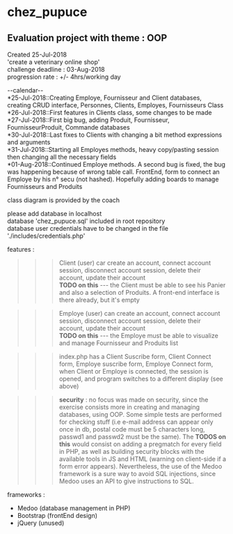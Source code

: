 # chez_pupuce
Evaluation project with theme : OOP
-----------------------------------

Created 25-Jul-2018  
'create a veterinary online shop'  
challenge deadline : 03-Aug-2018  
progression rate : +/- 4hrs/working day  

--calendar--  
*25-Jul-2018::Creating Employe, Fournisseur and Client databases, creating CRUD interface, Personnes, Clients, Employes, Fournisseurs Class  
*26-Jul-2018::First features in Clients class, some changes to be made  
*27-Jul-2018::First big bug, adding Produit, Fournisseur, FournisseurProduit, Commande databases  
*30-Jul-2018::Last fixes to Clients with changing a bit method expressions and arguments  
*31-Jul-2018::Starting all Employes methods, heavy copy/pasting session then changing all the necessary fields  
*01-Aug-2018::Continued Employe methods. A second bug is fixed, the bug was happening because of wrong table call. FrontEnd, form to connect an Employe by his n° secu (not hashed). Hopefully adding boards to manage Fournisseurs and Produits  

class diagram is provided by the coach  

please add database in localhost  
database 'chez_pupuce.sql' included in root repository  
database user credentials have to be changed in the file './includes/credentials.php'   

features :  

>>> Client (user) car create an account, connect account session, disconnect account session, delete their account, update their account  
**TODO on this** --- the Client must be able to see his Panier and also a selection of Produits. A front-end interface is there already, but it's empty

>>> Employe (user) can create an account, connect account session, disconnect account session, delete their account, update their account  
**TODO on this** --- the Employe must be able to visualize and manage Fournisseur and Produits list  

>>> index.php has a Client Suscribe form, Client Connect form, Employe suscribe form, Employe Connect form, when Client or Employe is connected, the session is opened, and program switches to a different display (see above)  

>>> **security** : no focus was made on security, since the exercise consists more in creating and managing databases, using OOP. Some simple tests are performed for checking stuff (i.e e-mail address can appear only once in db, postal code must be 5 characters long, passwd1 and passwd2 must be the same). The **TODOS on this** would consist on adding a pregmatch for every field in PHP, as well as building security blocks with the available tools in JS and HTML (warning on client-side if a form error appears). Nevertheless, the use of the Medoo framework is a sure way to avoid SQL injections, since Medoo uses an API to give instructions to SQL.  

frameworks :  

* Medoo (database management in PHP)  
* Bootstrap (frontEnd design)  
* jQuery (unused)  
